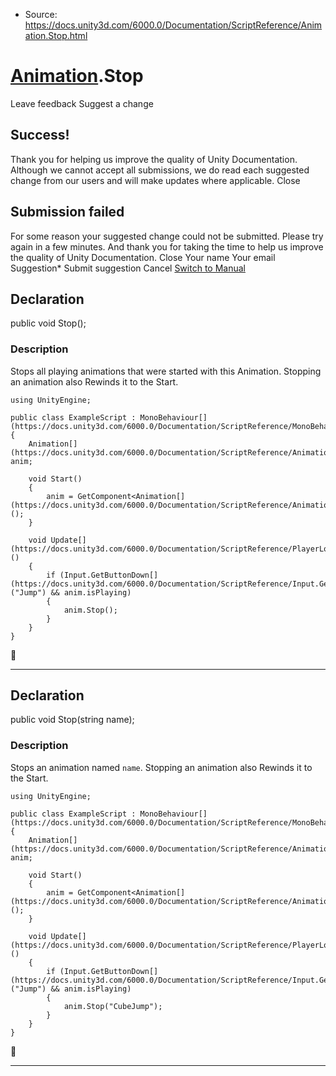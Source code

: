 * Source: https://docs.unity3d.com/6000.0/Documentation/ScriptReference/Animation.Stop.html

#  [Animation](https://docs.unity3d.com/6000.0/Documentation/ScriptReference/Animation.html).Stop
Leave feedback
Suggest a change
## Success!
Thank you for helping us improve the quality of Unity Documentation. Although we cannot accept all submissions, we do read each suggested change from our users and will make updates where applicable.
Close
## Submission failed
For some reason your suggested change could not be submitted. Please <a>try again</a> in a few minutes. And thank you for taking the time to help us improve the quality of Unity Documentation.
Close
Your name Your email Suggestion* Submit suggestion
Cancel
[Switch to Manual](https://docs.unity3d.com/6000.0/Documentation/Manual/class-Animation.html "Go to Animation Component in the Manual")
## Declaration
public void Stop(); 
### Description
Stops all playing animations that were started with this Animation.
Stopping an animation also Rewinds it to the Start.
```
using UnityEngine;  
  
public class ExampleScript : MonoBehaviour[](https://docs.unity3d.com/6000.0/Documentation/ScriptReference/MonoBehaviour.html)
{
    Animation[](https://docs.unity3d.com/6000.0/Documentation/ScriptReference/Animation.html) anim;  
  
    void Start()
    {
        anim = GetComponent<Animation[](https://docs.unity3d.com/6000.0/Documentation/ScriptReference/Animation.html)>();
    }  
  
    void Update[](https://docs.unity3d.com/6000.0/Documentation/ScriptReference/PlayerLoop.Update.html)()
    {
        if (Input.GetButtonDown[](https://docs.unity3d.com/6000.0/Documentation/ScriptReference/Input.GetButtonDown.html)("Jump") && anim.isPlaying)
        {
            anim.Stop();
        }
    }
}

```

* * *
## Declaration
public void Stop(string name); 
### Description
Stops an animation named `name`.
Stopping an animation also Rewinds it to the Start.
```
using UnityEngine;  
  
public class ExampleScript : MonoBehaviour[](https://docs.unity3d.com/6000.0/Documentation/ScriptReference/MonoBehaviour.html)
{
    Animation[](https://docs.unity3d.com/6000.0/Documentation/ScriptReference/Animation.html) anim;  
  
    void Start()
    {
        anim = GetComponent<Animation[](https://docs.unity3d.com/6000.0/Documentation/ScriptReference/Animation.html)>();
    }  
  
    void Update[](https://docs.unity3d.com/6000.0/Documentation/ScriptReference/PlayerLoop.Update.html)()
    {
        if (Input.GetButtonDown[](https://docs.unity3d.com/6000.0/Documentation/ScriptReference/Input.GetButtonDown.html)("Jump") && anim.isPlaying)
        {
            anim.Stop("CubeJump");
        }
    }
}

```

* * *
